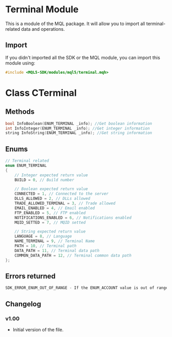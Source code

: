 # Terminal Module
This is a module of the MQL package. It will allow you to import all terminal-related data and operations.

## Import
If you didn't imported all the SDK or the MQL module, you can import this module using:
```cpp
#include <MQL5-SDK/modules/mql5/terminal.mqh>
```

# Class CTerminal
## Methods
```cpp
bool InfoBoolean(ENUM_TERMINAL _info); //Get boolean information
int InfoInteger(ENUM_TERMINAL _info); //Get integer information
string InfoString(ENUM_TERMINAL _info); //Get string information
```

## Enums
```cpp
// Terminal related
enum ENUM_TERMINAL
{
    // Integer expected return value
    BUILD = 0, // Build number

    // Boolean expected return value
    CONNECTED = 1, // Connected to the server
    DLLS_ALLOWED = 2, // DLLs allowed
    TRADE_ALLOWED_TERMINAL = 3, // Trade allowed
    EMAIL_ENABLED = 4, // Email enabled
    FTP_ENABLED = 5, // FTP enabled
    NOTIFICATIONS_ENABLED = 6, // Notifications enabled
    MQID_SETTED = 7, // MQID setted

    // String expected return value
    LANGUAGE = 8, // Language
    NAME_TERMINAL = 9, // Terminal Name
    PATH = 10, // Terminal path
    DATA_PATH = 11, // Terminal data path
    COMMON_DATA_PATH = 12, // Terminal common data path
};
```

## Errors returned
```cpp
SDK_ERROR_ENUM_OUT_OF_RANGE - If the ENUM_ACCOUNT value is out of range
```

## Changelog
### v1.00
- Initial version of the file.